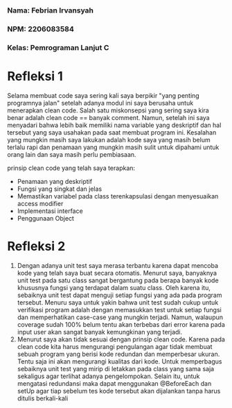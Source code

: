 ### Nama: Febrian Irvansyah
### NPM: 2206083584
### Kelas: Pemrograman Lanjut C

# Refleksi 1

Selama membuat code saya sering kali saya berpikir "yang penting programnya jalan" setelah adanya modul ini saya berusaha untuk menerapkan clean code. Salah satu miskonsepsi yang sering saya kira benar adalah clean code == banyak comment. Namun, setelah ini saya menyadari bahwa lebih baik memiliki nama variable yang deskriptif dan hal tersebut yang saya usahakan pada saat membuat program ini. Kesalahan yang mungkin masih saya lakukan adalah kode saya yang masih belum terlalu rapi dan penamaan yang mungkin masih sulit untuk dipahami untuk orang lain dan saya masih perlu pembiasaan.

prinsip clean code yang telah saya terapkan:
- Penamaan yang deskriptif
- Fungsi yang singkat dan jelas
- Memastikan variabel pada class terenkapsulasi dengan menyesuaikan access modifier
- Implementasi interface
- Penggunaan Object

# Refleksi 2

1. Dengan adanya unit test saya merasa terbantu karena dapat mencoba kode yang telah saya buat secara otomatis. Menurut saya, banyaknya unit test pada satu class sangat bergantung pada berapa banyak kode khususnya fungsi yang terdapat dalam suatu class. Oleh karena itu, sebaiknya unit test dapat menguji setiap fungsi yang ada pada program tersebut. Menuru saya untuk yakin bahwa unit test sudah cukup untuk verifikasi program adalah dengan memasukkan test untuk setiap fungsi dan memperhatikan case-case yang mungkin terjadi. Namun, walaupun coverage sudah 100% belum tentu akan terbebas dari error karena pada input user akan sangat banyak kemungkinan yang terjadi.
2. Menurut saya akan tidak sesuai dengan prinsip clean code. Karena pada clean code kita harus mengurangi pengulangan agar tidak membuat sebuah program yang berisi kode redundan dan memperbesar ukuran. Tentu saja ini akan mengurangi kualitas dari kode. Untuk memperbagus sebaiknya unit test yang mirip di letakkan pada class yang sama saja sekaligus agar terlihat adanya pengelompokan. Selain itu, untuk mengatasi redundansi maka dapat menggunakan @BeforeEach dan setUp agar tiap sebelum tes kode tersebut akan dijalankan tanpa harus ditulis berkali-kali